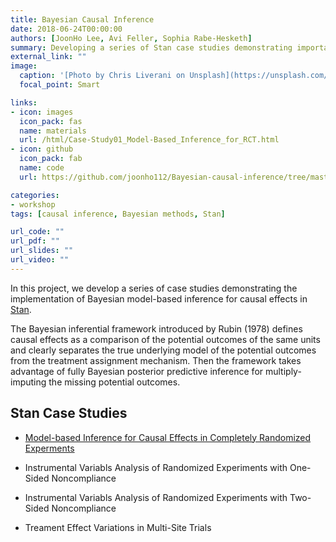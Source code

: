 ```yaml
---
title: Bayesian Causal Inference
date: 2018-06-24T00:00:00
authors: [JoonHo Lee, Avi Feller, Sophia Rabe-Hesketh]
summary: Developing a series of Stan case studies demonstrating important concepts in Bayesian causal inference
external_link: ""
image:
  caption: '[Photo by Chris Liverani on Unsplash](https://unsplash.com/photos/dBI_My696Rk)'
  focal_point: Smart

links:
- icon: images
  icon_pack: fas
  name: materials
  url: /html/Case-Study01_Model-Based_Inference_for_RCT.html
- icon: github
  icon_pack: fab
  name: code
  url: https://github.com/joonho112/Bayesian-causal-inference/tree/master

categories:
- workshop
tags: [causal inference, Bayesian methods, Stan]

url_code: ""
url_pdf: ""
url_slides: ""
url_video: ""
---
```


In this project, we develop a series of case studies demonstrating the implementation of Bayesian model-based inference for causal effects in [Stan](http://mc-stan.org). 

The Bayesian inferential framework introduced by Rubin (1978) defines causal effects as a comparison of the potential outcomes of the same units and clearly separates the true underlying model of the potential outcomes from the treatment assignment mechanism. Then the framework takes advantage of fully Bayesian posterior predictive inference for multiply-imputing the missing potential outcomes.


## Stan Case Studies

- [Model-based Inference for Causal Effects in Completely Randomized Experments](/html/Case-Study01_Model-Based_Inference_for_RCT.html)   

- Instrumental Variabls Analysis of Randomized Experiments with One-Sided Noncompliance

- Instrumental Variabls Analysis of Randomized Experiments with Two-Sided Noncompliance

- Treament Effect Variations in Multi-Site Trials
